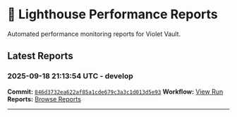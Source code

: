 # 🔦 Lighthouse Performance Reports

Automated performance monitoring reports for Violet Vault.

## Latest Reports

### 2025-09-18 21:13:54 UTC - develop

**Commit:** [`846d3732ea622af85a1cde679c3a3c1d013d5e93`](https://github.com/thef4tdaddy/violet-vault/commit/846d3732ea622af85a1cde679c3a3c1d013d5e93)
**Workflow:** [View Run](https://github.com/thef4tdaddy/violet-vault/actions/runs/17841506334)
**Reports:** [Browse Reports](https://github.com/thef4tdaddy/violet-vault/tree/lighthouse-reports/reports/develop/2025-09-18_21-13-52)


---

